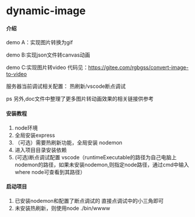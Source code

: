 # dynamic-image

#### 介绍
demo A：实现图片转换为gif 

demo B:实现json文件转canvas动画

demo C:实现图片转video 代码见：https://gitee.com/rgbgss/convert-image-to-video

服务器当前调试相关配置：
热刷新/vscode断点调试

ps 另外,doc文件中整理了更多图片转动画效果的相关链接供参考


#### 安装教程

1. node环境
2. 全局安装express
3. （可选）需要热刷新功能，全局安装 nodemon
4. 进入项目目录安装依赖
5. (可选)断点调试配置 vscode（runtimeExecutable的路径为自己电脑上nodemon的路径，如果未安装nodemon,则指定node路径，通过cmd中输入where node可查看到其路径）


#### 启动项目

1. 已安装nodemon和配置了断点调试的 直接点调试中的小三角即可
2. 未安装热刷新，则使用node ./bin/wwww
